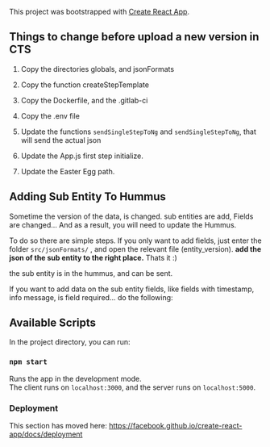 This project was bootstrapped with [Create React App](https://github.com/facebook/create-react-app).

## Things to change before upload a new version in CTS

1) Copy the directories globals, and jsonFormats

2) Copy the function createStepTemplate

3) Copy the Dockerfile, and the .gitlab-ci

4) Copy the .env file

5) Update the functions `sendSingleStepToNg` and `sendSingleStepToNg`, that will send the actual json

6) Update the App.js first step initialize.

7) Update the Easter Egg path.

## Adding Sub Entity To Hummus
Sometime the version of the data, is changed. sub entities are add, Fields are changed...
And as a result, you will need to update the Hummus.

To do so there are simple steps.
If you only want to add fields, just enter the folder `src/jsonFormats/` , and open the relevant file (entity_version).
**add the json of the sub entity to the right place.**
Thats it  :)

the sub entity is in the hummus, and can be sent.

If you want to add data on the sub entity fields, like fields with timestamp, info message, is field required... do the following:


## Available Scripts

In the project directory, you can run:

### `npm start`

Runs the app in the development mode.<br />
The client runs on `localhost:3000`, and the server runs on `localhost:5000`.


### Deployment

This section has moved here: https://facebook.github.io/create-react-app/docs/deployment
